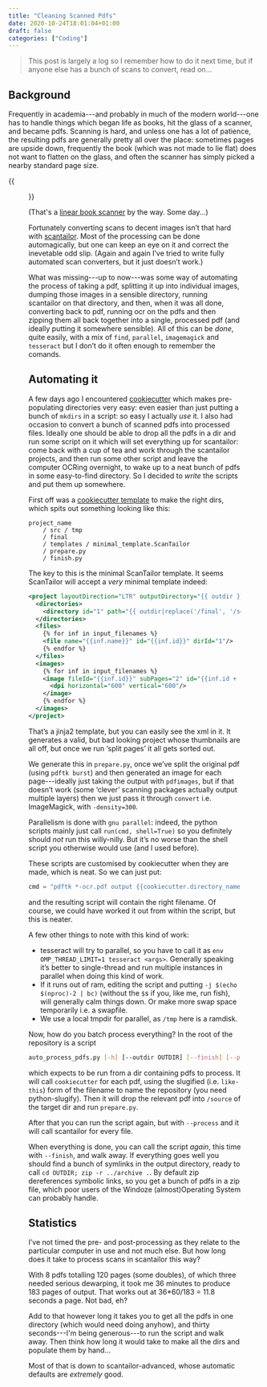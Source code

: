 ```yaml
---
title: "Cleaning Scanned Pdfs"
date: 2020-10-24T18:01:04+01:00
draft: false
categories: ["Coding"]
---
```

<!-- {{<load-photoswipe>}} -->
> This post is largely a log so I remember how to do it next time, but
> if anyone else has a bunch of scans to convert, read on...

## Background


Frequently in academia---and probably in much of the modern
world---one has to handle things which began life as books, hit the
glass of a scanner, and became pdfs.  Scanning is hard, and unless one
has a lot of patience, the resulting pdfs are generally pretty all
over the place: sometimes pages are upside down, frequently the book
(which was not made to lie flat) does not want to flatten on the
glass, and often the scanner has simply picked a nearby standard page
size.

{{<figure	src="https://linearbookscanner.org/designs/p1/proto1.png"	caption="Unfortunately nobody seems to have one of these." >}}
	
(That's a [linear book scanner](https://linearbookscanner.org/) by the
way.  Some day...)

Fortunately converting scans to decent images isn’t that hard with
[scantailor](https://github.com/4lex4/scantailor-advanced).  Most of
the processing can be done automagically, but one can keep an eye on
it and correct the inevetable odd slip.  (Again and again I’ve tried
to write fully automated scan converters, but it just doesn’t work.)

What was missing---up to now---was some way of automating the process
of taking a pdf, splitting it up into individual images, dumping those
images in a sensible directory, running scantailor on that directory,
and then, when it was all done, converting back to pdf, running ocr on
the pdfs and then zipping them all back together into a single,
processed pdf (and ideally putting it somewhere sensible).  All of
this can be _done_, quite easily, with a mix of `find`, `parallel`,
`imagemagick` and `tesseract` but I don’t do it often enough to
remember the comands.

## Automating it

A few days ago I encountered [cookiecutter](https://github.com/cookiecutter/cookiecutter) which makes
pre-populating directories very easy: even easier than just putting a
bunch of `mkdirs` in a script: so easy I actually _use_ it.  I also
had occasion to convert a bunch of scanned pdfs into processed files.
Ideally one should be able to drop all the pdfs in a dir and run some
script on it which will set everything up for scantailor: come back
with a cup of tea and work through the scantailor projects, and then
run some other script and leave the computer OCRing overnight, to wake
up to a neat bunch of pdfs in some easy-to-find directory.  So I
decided to _write_ the scripts and put them up somewhere.

First off was a [cookiecutter
template](https://2e0byo.gitlab.com/cookiecutter-process-scan) to make
the right dirs, which spits out something looking like this:

```
project_name
	/ src / tmp
	/ final
	/ templates / minimal_template.ScanTailor
	/ prepare.py
	/ finish.py
```

The key to this is the minimal ScanTailor template.  It seems
ScanTailor will accept a _very_ minimal template indeed:

```xml
<project layoutDirection="LTR" outputDirectory="{{ outdir }}" version="3">
  <directories>
    <directory id="1" path="{{ outdir|replace('/final', '/source/tmp') }}"/>
  </directories>
  <files>
    {% for inf in input_filenames %}
    <file name="{{inf.name}}" id="{{inf.id}}" dirId="1"/>
    {% endfor %}
  </files>
  <images>
    {% for inf in input_filenames %}
    <image fileId="{{inf.id}}" subPages="2" id="{{inf.id + 1}}" fileImage="0">
      <dpi horizontal="600" vertical="600"/>
    </image>
    {% endfor %}
  </images>
</project>
```

That’s a jinja2 template, but you can easily see the xml in it.  It
generates a valid, but bad looking project whose thumbnails are all
off, but once we run ‘split pages’ it all gets sorted out. 

We generate this in `prepare.py`, once we’ve split the original pdf
(using `pdftk burst`) and then generated an image for each
page---ideally just taking the output with `pdfimages`, but if that
doesn’t work (some ‘clever’ scanning packages actually output multiple
layers) then we just pass it through `convert` i.e. ImageMagick, with
`-density=300`.

Parallelism is done with `gnu parallel`: indeed, the python scripts
mainly just call `run(cmd, shell=True)` so you definitely should _not_
run this willy-nilly. But it’s no worse than the shell script you
otherwise would use (and I used before).

These scripts are customised by cookiecutter when they are made, which
is neat.  So we can just put:

```python
cmd = "pdftk *-ocr.pdf output {{cookiecutter.directory_name}}.pdf"
```
and the resulting script will contain the right filename.  Of course,
we could have worked it out from within the script, but this is
neater.

A few other things to note with this kind of work:

* tesseract will try to parallel, so you have to call it as `env
  OMP_THREAD_LIMIT=1 tesseract <args>`.  Generally speaking it’s
  better to single-thread and run multiple instances in parallel when
  doing this kind of work.
* If it runs out of ram, editing the script and putting `-j $(echo
  $(nproc)-2 | bc)` (without the `$`s if you, like me, run fish), will
  generally calm things down. Or make more swap space temporarily
  i.e. a swapfile.
* We use a local tmpdir for parallel, as `/tmp` here is a ramdisk.

Now, how do you batch process everything?  In the root of the
repository is a script
```bash
auto_process_pdfs.py [-h] [--outdir OUTDIR] [--finish] [--process] INDIR
```
which expects to be
run from a dir containing pdfs to process.  It will call
`cookiecutter` for each pdf, using the slugified (i.e. `like-this`)
form of the filename to name the repository (you need
python-slugify).  Then it will drop the relevant pdf into `/source` of
the target dir and run `prepare.py`.

After that you can run the script again, but with `--process` and it
will call scantailor for every file.

When everything is done, you can call the script _again_, this time
with `--finish`, and walk away.  If everything goes well you should
find a bunch of symlinks in the output directory, ready to call `cd
OUTDIR; zip -r ../archive .`.  By default zip dereferences symbolic
links, so you get a bunch of pdfs in a zip file, which poor users of
the Windoze (almost)Operating System can probably handle.

## Statistics

I’ve not timed the pre- and post-processing as they relate to the
particular computer in use and not much else.  But how long does it
take to process scans in scantailor this way?

With 8 pdfs totalling 120 pages (some doubles), of which three needed serious
dewarping, it took me 36 minutes to produce 183 pages of output.  That
works out at 36*60/183 = 11.8 seconds a page.  Not bad, eh?  

Add to that however long it takes you to get all the pdfs in one
directory (which would need doing anyhow), and thirty seconds---I'm
being generous---to run the script and walk away.  Then think how long
it would take to make all the dirs and populate them by hand...

Most of that is down to scantailor-advanced, whose automatic defaults
are _extremely_ good.
